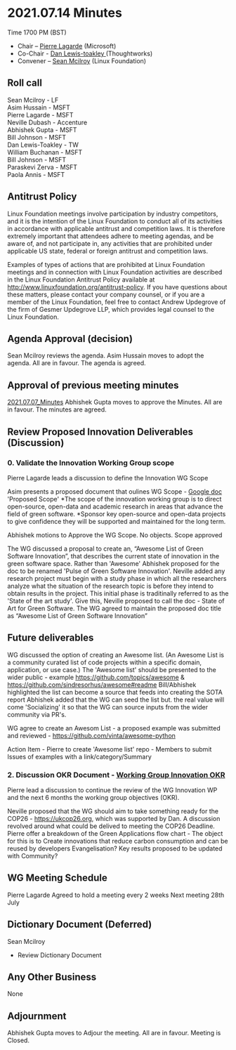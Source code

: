 # 2021.07.14 Minutes
Time 1700 PM (BST)

- Chair – [Pierre Lagarde](https://www.linkedin.com/in/pierlag/) (Microsoft) 
- Co-Chair - [Dan Lewis-toakley ](https://www.linkedin.com/in/danlewistoakley/) (Thoughtworks)
- Convener – [Sean Mcilroy](https://www.linkedin.com/in/sean-mcilroy-bb3b5548/) (Linux Foundation)
  
## Roll call 
Sean Mcilroy - LF <br>
Asim Hussain - MSFT <br>
Pierre Lagarde - MSFT <br>
Neville Dubash - Accenture <br>
Abhishek Gupta - MSFT <br>
Bill Johnson - MSFT <br>
Dan Lewis-Toakley - TW <br>
William Buchanan - MSFT <br>
Bill Johnson - MSFT <br>
Paraskevi Zerva - MSFT <br>
Paola Annis - MSFT <br>

## Antitrust Policy
Linux Foundation meetings involve participation by industry competitors, and it is the intention of the Linux Foundation to conduct 
all of its activities in accordance with applicable antitrust and competition laws. 
It is therefore extremely important that attendees adhere to meeting agendas, and be aware of, and not participate in, any activities 
that are prohibited under applicable US state, federal or foreign antitrust and competition laws.

Examples of types of actions that are prohibited at Linux Foundation meetings and in connection with Linux Foundation activities are 
described in the Linux Foundation Antitrust Policy available at http://www.linuxfoundation.org/antitrust-policy. 
If you have questions about these matters, please contact your company counsel, or if you are a member of the Linux Foundation, 
feel free to contact Andrew Updegrove of the firm of Gesmer Updegrove LLP, which provides legal counsel to the Linux Foundation.
  
## Agenda Approval (decision) 
Sean Mcilroy reviews the agenda. Asim Hussain moves to adopt the agenda. All are in favour. The agenda is agreed.
  
## Approval of previous meeting minutes
[2021.07.07_Minutes](https://github.com/Green-Software-Foundation/innovation_wg/blob/main/Agenda_Minutes/20210707_minutes.md)
Abhishek Gupta moves to approve the Minutes. All are in favour. The minutes are agreed.
 
## Review Proposed Innovation Deliverables (Discussion)

### 0. Validate the Innovation Working Group scope
Pierre Lagarde leads a discussion to define the Innovation WG Scope 

Asim presents a proposed document that oulines WG Scope - [Google doc](https://docs.google.com/document/d/1Aqb-pm-mFKdm4DzAZv3LNoDIsZW9cCZhUYxOWjJV7rY/edit)
'Proposed Scope' 
*The scope of the innovation working group is to direct open-source, open-data and academic research in areas that advance the field of green software. 
*Sponsor key open-source and open-data projects to give confidence they will be supported and maintained for the long term.

Abhishek motions to Approve the WG Scope. No objects. Scope approved

The WG discussed a proposal to create an, “Awesome List of Green Software Innovation”, that describes the current state of innovation in the green software space. Rather than 'Awesome' Abhishek proposed for the doc to be renamed 'Pulse of Green Software Innovation'. Neville added any research project must begin with a study phase in which all the researchers analyze what the situation of the research topic is before they intend to obtain results in the project. This initial phase is traditinally referred to as the 'State of the art study'. Give this, Neville proposed to call the doc - State of Art for Green Software. The WG agreed to maintain the proposed doc title as “Awesome List of Green Software Innovation”

## Future deliverables

WG discussed the option of creating an Awesome list. (An Awesome List is a community curated list of code projects within a specific domain, application, or use case.) The 'Awesome list' should be presented to the wider public - example https://github.com/topics/awesome & https://github.com/sindresorhus/awesome#readme
Bill/Abhishek highlighted the list can become a source that feeds into creating the SOTA report
Abhishek added that the WG can seed the list but. the real value will come 'Socializing' it so that the WG can source inputs from the wider community via PR's.

WG agree to create an Awesom List - a proposed example was submitted and reviewed - https://github.com/vinta/awesome-python

Action Item - Pierre to create 'Awesome list' repo
            - Members to submit Issues of examples with a link/category/Summary 

### 2. Discussion OKR Document - [Working Group Innovation OKR](https://docs.google.com/document/d/1RMIsw2naKvW8Vbpc91kghr-mG39_9c5f/edit)
Pierre lead a discussion to continue the review of the WG Innovation WP and the next 6 months the working group objectives (OKR).

Neville proposed that the WG should aim to take something ready for the COP26 - https://ukcop26.org, which was supported by Dan. 
A discussion revolved around what could be delived to meeting the COP26 Deadline. Pierre offer a breakdown of the Green Applications flow chart - The object for this is to Create innovations that reduce carbon consumption and can be reused by developers
Evangelisation? Key results proposed to be updated with Community? 


## WG Meeting Schedule
Pierre Lagarde
Agreed to hold a meeting every 2 weeks
Next meeting 28th July

## Dictionary Document (Deferred)
Sean Mcilroy
- Review Dictionary Document 

## Any Other Business
None

## Adjournment
Abhishek Gupta moves to Adjour the meeting. All are in favour. Meeting is Closed.



